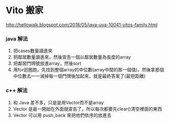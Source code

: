 # Vito 搬家
http://hellowalk.blogspot.com/2018/05/java-uva-10041-vitos-family.html


### java 解法
1. 把cases數量讀進來
2. 把鄰居數量讀進來，然後宣告一個以鄰居數量為長度的array
3. 把鄰居門牌號放進array，然後sort
4. 用for迴圈跑，先找到整個array的中位數(array中間的那一個值)，然後拿那個中位數去一一減掉每一個門牌後加起來，就是最終答案了(最短距離)

### c++ 解法
1. 和 Java 差不多，只是是用Vector而不是array
2. Vector 是最一開始在外面就宣告了，所以每次都要先clear()清空裡面的東西
3. Vector 可以用 push_back 來把他們依序的放進去